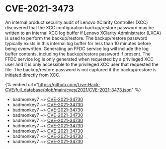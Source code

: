 # CVE-2021-3473

An internal product security audit of Lenovo XClarity Controller (XCC) discovered that the XCC configuration backup/restore password may be written to an internal XCC log buffer if Lenovo XClarity Administrator (LXCA) is used to perform the backup/restore. The backup/restore password typically exists in this internal log buffer for less than 10 minutes before being overwritten. Generating an FFDC service log will include the log buffer contents, including the backup/restore password if present. The FFDC service log is only generated when requested by a privileged XCC user and it is only accessible to the privileged XCC user that requested the file. The backup/restore password is not captured if the backup/restore is initiated directly from XCC.

{% embed url="https://github.com/Live-Hack-CVE/full_database/blob/main/cves/2021/CVE-2021-3473.json" %}


* badmonkey7 ~> [CVE-2021-34730](https://www.alice-snow.ru/2021/database/cve-2021-3473/cve-2021-34730-badmonkey7)
* badmonkey7 ~> [CVE-2021-34730](https://www.alice-snow.ru/2021/database/cve-2021-3473/cve-2021-34730-badmonkey7)
* badmonkey7 ~> [CVE-2021-34730](https://www.alice-snow.ru/2021/database/cve-2021-3473/cve-2021-34730-badmonkey7)
* badmonkey7 ~> [CVE-2021-34730](https://www.alice-snow.ru/2021/database/cve-2021-3473/cve-2021-34730-badmonkey7)
* badmonkey7 ~> [CVE-2021-34730](https://www.alice-snow.ru/2021/database/cve-2021-3473/cve-2021-34730-badmonkey7)
* badmonkey7 ~> [CVE-2021-34730](https://www.alice-snow.ru/2021/database/cve-2021-3473/cve-2021-34730-badmonkey7)
* badmonkey7 ~> [CVE-2021-34730](https://www.alice-snow.ru/2021/database/cve-2021-3473/cve-2021-34730-badmonkey7)
* badmonkey7 ~> [CVE-2021-34730](https://www.alice-snow.ru/2021/database/cve-2021-3473/cve-2021-34730-badmonkey7)
* badmonkey7 ~> [CVE-2021-34730](https://www.alice-snow.ru/2021/database/cve-2021-3473/cve-2021-34730-badmonkey7)